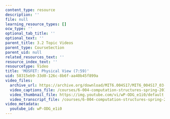 ```yaml
---
content_type: resource
description: ''
file: null
learning_resource_types: []
ocw_type: ''
optional_tab_title: ''
optional_text: ''
parent_title: 3.2 Topic Videos
parent_type: CourseSection
parent_uid: null
related_resources_text: ''
resource_index_text: ''
resourcetype: Video
title: 'MOSFET: Physical View (7:59)'
uid: 58315eb9-33d0-126c-8b6f-aa40b45f899a
video_files:
  archive_url: https://archive.org/download/MIT6.004S17/MIT6_004S17_03-02-01_300k.mp4
  video_captions_file: /courses/6-004-computation-structures-spring-2017/f3ca496fa30b510eb55f01886edda5ea_wP-ODG_e1i0.vtt
  video_thumbnail_file: https://img.youtube.com/vi/wP-ODG_e1i0/default.jpg
  video_transcript_file: /courses/6-004-computation-structures-spring-2017/a97c6f7dc96d66241ea481cd6ef5c865_wP-ODG_e1i0.pdf
video_metadata:
  youtube_id: wP-ODG_e1i0
---
```

